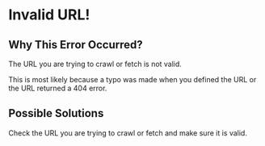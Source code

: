 # **Invalid URL!**

## Why This Error Occurred?

The URL you are trying to crawl or fetch is not valid.

This is most likely because a typo was made when you defined the URL or the URL returned a 404 error.

## Possible Solutions

Check the URL you are trying to crawl or fetch and make sure it is valid.




